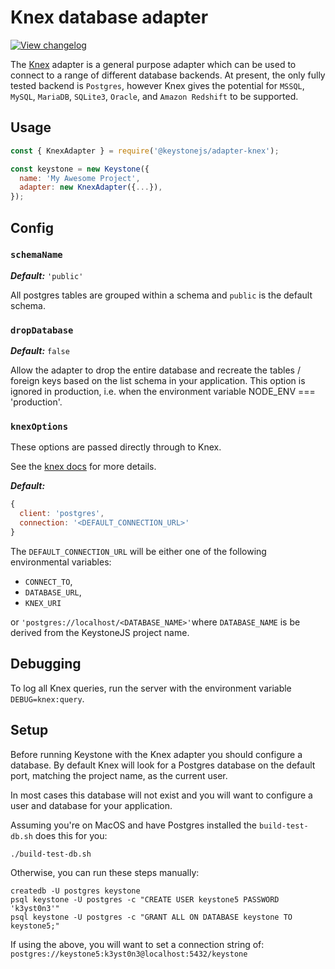 <!--[meta]
section: api
subSection: database-adapters
title: Knex adapter
[meta]-->

# Knex database adapter

[![View changelog](https://img.shields.io/badge/changelogs.xyz-Explore%20Changelog-brightgreen)](https://changelogs.xyz/@keystonejs/adapter-knex)

The [Knex](https://knexjs.org/#changelog) adapter is a general purpose adapter which can be used to connect to a range of different database backends.
At present, the only fully tested backend is `Postgres`, however Knex gives the potential for `MSSQL`, `MySQL`, `MariaDB`, `SQLite3`, `Oracle`, and `Amazon Redshift` to be supported.

## Usage

```javascript
const { KnexAdapter } = require('@keystonejs/adapter-knex');

const keystone = new Keystone({
  name: 'My Awesome Project',
  adapter: new KnexAdapter({...}),
});
```

## Config

### `schemaName`

_**Default:**_ `'public'`

All postgres tables are grouped within a schema and `public` is the default schema.

### `dropDatabase`

_**Default:**_ `false`

Allow the adapter to drop the entire database and recreate the tables / foreign keys based on the list schema in your application. This option is ignored in production, i.e. when the environment variable NODE_ENV === 'production'.

### `knexOptions`

These options are passed directly through to Knex.

See the [knex docs](https://knexjs.org/#Installation-client) for more details.

_**Default:**_

```javaScript
{
  client: 'postgres',
  connection: '<DEFAULT_CONNECTION_URL>'
}
```

The `DEFAULT_CONNECTION_URL` will be either one of the following environmental variables:

- `CONNECT_TO`,
- `DATABASE_URL`,
- `KNEX_URI`

or `'postgres://localhost/<DATABASE_NAME>'`where `DATABASE_NAME` is be derived from the KeystoneJS project name.

## Debugging

To log all Knex queries, run the server with the environment variable `DEBUG=knex:query`.

## Setup

Before running Keystone with the Knex adapter you should configure a database. By default Knex will look for a Postgres database on the default port, matching the project name, as the current user.

In most cases this database will not exist and you will want to configure a user and database for your application.

Assuming you're on MacOS and have Postgres installed the `build-test-db.sh` does this for you:

```sh
./build-test-db.sh
```

Otherwise, you can run these steps manually:

```shell
createdb -U postgres keystone
psql keystone -U postgres -c "CREATE USER keystone5 PASSWORD 'k3yst0n3'"
psql keystone -U postgres -c "GRANT ALL ON DATABASE keystone TO keystone5;"
```

If using the above, you will want to set a connection string of: `postgres://keystone5:k3yst0n3@localhost:5432/keystone`
